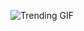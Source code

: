 ![Trending GIF](https://media1.giphy.com/media/v1.Y2lkPThiYjIxNzcyOW5ocnQydGZ1eWJudjFpcGhiOTdjem1panhpN20zbWk3aDlta3V1bSZlcD12MV9naWZzX3NlYXJjaCZjdD1n/xUPGcEliCc7bETyfO8/giphy.gif)
